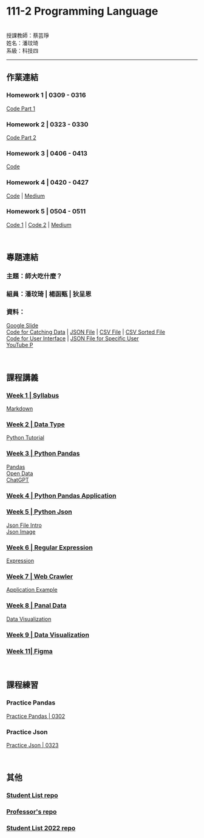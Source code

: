 # 111-2 Programming Language
<br />
授課教師：蔡芸琤<br />
姓名：潘玟琦<br />
系級：科技四<br />

***

## 作業連結
### Homework 1 | 0309 - 0316
[Code Part 1](https://github.com/Hazel0301/PL/blob/main/hw_1%262/hw_1%262.ipynb)
### Homework 2 | 0323 - 0330
[Code Part 2](https://github.com/Hazel0301/PL/blob/main/hw_1%262/hw_1%262.ipynb)
### Homework 3 | 0406 - 0413
[Code](https://github.com/Hazel0301/PL/blob/main/hw_3/hw_3.ipynb)
### Homework 4 | 0420 - 0427
[Code](https://github.com/Hazel0301/PL/blob/main/hw_4/hw_4.ipynb) | 
[Medium](https://medium.com/@40871211h/36ba054d4ad1)
### Homework 5 | 0504 - 0511
[Code 1](https://nbviewer.org/github/Hazel0301/PL/blob/main/hw_5/hw_5.ipynb) | 
[Code 2](https://nbviewer.org/github/Hazel0301/PL/blob/main/hw_5/hw_5_2.ipynb) | 
[Medium](https://medium.com/@40871211h/文本共現-熱點圖-ptt看板lol留言分析-3e1a9e09b4d)

<br />

## 專題連結
### 主題：師大吃什麼？<br />
### 組員：潘玟琦 | 楊函甄 | 狄呈恩<br />
### 資料：<br />
[Google Slide](https://docs.google.com/presentation/d/1E-EkvxI4I3n1DBF54zYlD17Pt7pm5RlzCwRbEcphRbo/edit#slide=id.p)<br />
[Code for Catching Data](https://github.com/Hazel0301/PL/blob/main/Project/Project%20Data%20Sort.ipynb) | 
[JSON File](https://github.com/Hazel0301/PL/blob/main/Project/places.json) | 
[CSV File](https://github.com/Hazel0301/PL/blob/main/Project/places.csv) | 
[CSV Sorted File](https://github.com/Hazel0301/PL/blob/main/Project/sorted_places.csv)<br />
[Code for User Interface](https://github.com/Hazel0301/PL/blob/main/Project/Project%20Function.ipynb) | 
[JSON File for Specific User](https://github.com/Hazel0301/PL/blob/main/Project/places_function.json)<br />
[YouTube P](https://youtu.be/RI97hJ2Fvb8)

<br />

## 課程講義

### [Week 1 | Syllabus](https://docs.google.com/presentation/d/e/2PACX-1vSPhZW9G74ghzwK62t5Xv6tCli2z4CbHYhIJbqYwpcdNajcudKFW1AC1GBpcK877X2hLANXdMERaKOC/pub?start=false&loop=false&delayms=3000&slide=id.g14b2b9fd77a_1_2)
[Markdown](https://markdown.tw/)

### [Week 2 | Data Type](https://docs.google.com/presentation/d/e/2PACX-1vQ0R78Nem8XarmhIZQ0eY23amG7l-ZbLHYF6eHRB6cDbRB55mOXq5MYslRCP0I2jVsA0rYJNKv5OtJx/pub?start=false&loop=false&delayms=3000&slide=id.g208c735537b_0_0)
[Python Tutorial](https://docs.python.org/3/tutorial/index.html)

### [Week 3 | Python Pandas](https://docs.google.com/presentation/d/e/2PACX-1vSn6d9mhep6Lz-PJurvahEBdIJ30I_ljXjdXoBdebLWvrH-OzoJOmJ8KdFZ6mmPy85XZqsxJQtrzMKU/pub?start=false&loop=false&delayms=3000&slide=id.g208c735537b_0_0)
[Pandas](https://pandas.pydata.org/pandas-docs/stable/user_guide/merging.html)<br />
[Open Data](https://www.kaggle.com/datasets)<br />
[ChatGPT](https://chat.openai.com/chat?__cf_chl_tk=c5.N7GpEoU2_hFp71PchnkJ_NSY1JLedrfAkPmRunOA-1680715304-0-gaNycGzNGtA)

### [Week 4 | Python Pandas Application](https://docs.google.com/presentation/d/e/2PACX-1vRWDWXo2m9aRg2WXcJ-5YfzaOnYL7WvQiN2ti4O3yQPgO8i90akiDy8VqFoaci6XqqWPENyqzyMYcYs/pub?start=false&loop=false&delayms=3000&slide=id.g21939175b36_0_309)

### [Week 5 | Python Json](https://docs.google.com/presentation/d/e/2PACX-1vTCB_V1vBRc8JpvvzumTkRHkszZchqECQZBQDU55Htiwg0MqQS0hHxEoBtFCgoHEv4K1nRpUVXHnPi8/pub?start=false&loop=false&delayms=3000&slide=id.g2231dcdd239_0_12)
[Json File Intro](https://www.geeksforgeeks.org/read-json-file-using-python/)<br />
[Json Image](https://jsoncrack.com/editor)

### [Week 6 | Regular Expression](https://docs.google.com/presentation/d/e/2PACX-1vRN6rZiC-6CMypA5AVNxfl0Ypanr5AOK_TyBOIglTyDcFQe3la-6O_psNuk-_RlrgCCuaeM8R4BH-sw/pub?start=false&loop=false&delayms=3000&slide=id.g208c735537b_0_0)
[Expression](https://regexr.com/)

### [Week 7 | Web Crawler](https://docs.google.com/presentation/d/e/2PACX-1vRPdEWRzhyXYjEmKNMxUtr8PFgE16G9mcG_Gomva1BMvz7h40QtkTRSz8AMqILBrwEfa8aV6WFDoRbP/pub?start=false&loop=false&delayms=3000&slide=id.g208c735537b_0_0)
[Application Example](https://github.com/pecu/LawTech/blob/main/Learning-Materials/C4_Python_%E7%B6%B2%E8%B7%AF%E7%88%AC%E8%9F%B2/python_%E7%B6%B2%E8%B7%AF%E7%88%AC%E8%9F%B2_code.ipynb)

### [Week 8 | Panal Data](https://docs.google.com/presentation/d/e/2PACX-1vSHmEOhUKyYXWVWFPbaOAgw4Vt63O4llaiuQEh0AEo77Es5-XRSpWPM89i-vub1HsIc-o0RxL4Dzqr_/pub?start=false&loop=false&delayms=3000&slide=id.g208c735537b_0_0)
[Data Visualization](https://github.com/pecu/LawTech/tree/main/Learning-Materials/C5_Python_%E8%B3%87%E6%96%99%E5%BD%99%E6%95%B4%26%E8%B3%87%E6%96%99%E8%A6%96%E8%A6%BA%E5%8C%96)

### [Week 9 | Data Visualization](https://docs.google.com/presentation/d/e/2PACX-1vQ_OZSE5BKy2Tj1zuHmidkbHuinozj4Br-_4kYBDCHE4ZgyXhr9Lm6sVVJVbtbTeAUkDL6S4hKDbUN_/pub?start=false&loop=false&delayms=3000&slide=id.g208c735537b_0_0)

### [Week 11| Figma](https://docs.google.com/presentation/d/e/2PACX-1vTCnks22B-e1ckfKcW2p-6JfXT5T4ZybANaadlFhZeUbkrd0TPKmWo1gclFSUFEvsQ90Yrybr-7ua1A/pub?start=false&loop=false&delayms=3000&slide=id.g21867e82545_0_0)

<br />

## 課程練習
### Practice Pandas
[Practice Pandas | 0302](https://github.com/Hazel0301/PL/blob/main/prac_pandas/task_1.ipynb)
### Practice Json
[Practice Json | 0323](https://github.com/Hazel0301/PL/blob/main/prac_json/hw_3.ipynb)

<br />

## 其他
### [Student List repo](https://docs.google.com/spreadsheets/d/e/2PACX-1vRBeY4-E_d9eBNKEcFV0eiGAFsMOk-ZYCmTLGmQ5_yWYkJcxXXBQI8rOkaqPyIktU4SgS7Rg0IQdZJ4/pubhtml#)
### [Professor's repo](https://github.com/pecu/PL)
### [Student List 2022 repo](https://docs.google.com/spreadsheets/d/e/2PACX-1vRUVpx6AeccKwedvZjINM5-mSLpmS0M69wrCIbDimIdwpN30xQpqcn0k5kh0oUQET05sEsMpFt6fsCA/pubhtml)

